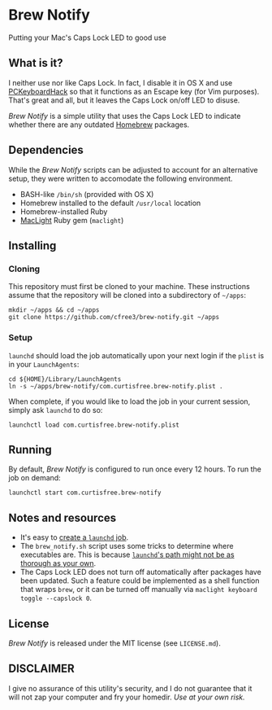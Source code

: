 Brew Notify
===========
Putting your Mac's Caps Lock LED to good use

What is it?
-----------

I neither use nor like Caps Lock. In fact, I disable it in OS X and use
[PCKeyboardHack][pckeyboardhack] so that it functions as an Escape key (for Vim purposes). That's
great and all, but it leaves the Caps Lock on/off LED to disuse.

_Brew Notify_ is a simple utility that uses the Caps Lock LED to indicate whether there are any
outdated [Homebrew][homebrew] packages.

Dependencies
------------

While the _Brew Notify_ scripts can be adjusted to account for an alternative setup, they were
written to accomodate the following environment.

* BASH-like `/bin/sh` (provided with OS X)
* Homebrew installed to the default `/usr/local` location
* Homebrew-installed Ruby
* [MacLight][maclight] Ruby gem (`maclight`)

Installing
----------

### Cloning

This repository must first be cloned to your machine. These instructions assume that the repository
will be cloned into a subdirectory of `~/apps`:

```shell
mkdir ~/apps && cd ~/apps
git clone https://github.com/cfree3/brew-notify.git ~/apps
```

### Setup

`launchd` should load the job automatically upon your next login if the `plist` is in your
`LaunchAgents`:

```shell
cd ${HOME}/Library/LaunchAgents
ln -s ~/apps/brew-notify/com.curtisfree.brew-notify.plist .
```

When complete, if you would like to load the job in your current session, simply ask `launchd` to do
so:

```shell
launchctl load com.curtisfree.brew-notify.plist
```

Running
-------

By default, _Brew Notify_ is configured to run once every 12 hours. To run the job on demand:

```shell
launchctl start com.curtisfree.brew-notify
```

Notes and resources
-------------------

* It's easy to [create a `launchd` job][launchd_job].
* The `brew_notify.sh` script uses some tricks to determine where executables are. This is because
  [`launchd`'s path might not be as thorough as your own][launchd_path].
* The Caps Lock LED does not turn off automatically after packages have been updated. Such a feature
  could be implemented as a shell function that wraps `brew`, or it can be turned off manually
  via `maclight keyboard toggle --capslock 0`.

License
-------
_Brew Notify_ is released under the MIT license (see `LICENSE.md`).

DISCLAIMER
----------
I give no assurance of this utility's security, and I do not guarantee that it will not zap your
computer and fry your homedir. _Use at your own risk._

[homebrew]:       http://brew.sh
[maclight]:       https://github.com/busyloop/maclight
[pckeyboardhack]: https://pqrs.org/macosx/keyremap4macbook/pckeyboardhack.html.en
[launchd_job]:    https://developer.apple.com/library/mac/documentation/MacOSX/Conceptual/BPSystemStartup/Chapters/CreatingLaunchdJobs.html
[launchd_path]:   http://forums.macrumors.com/showthread.php?t=1207405
